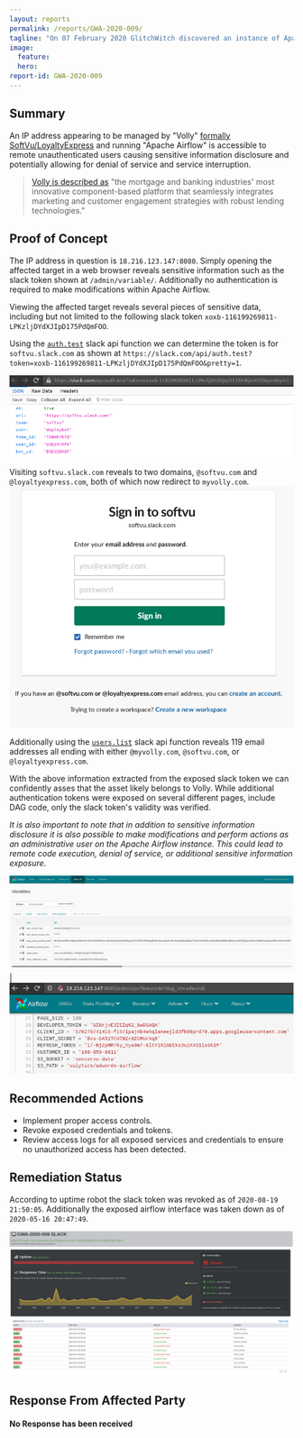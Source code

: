 ```yaml
---
layout: reports
permalink: /reports/GWA-2020-009/
tagline: "On 07 February 2020 GlitchWitch discovered an instance of Apache Airflow that was missing authentication and disclosing sensitive information."
image:
  feature:
  hero:
report-id: GWA-2020-009
---
```


## Summary
An IP address appearing to be managed by "Volly" [formally SoftVu/LoyaltyExpress](https://mortgageorb.com/loyaltyexpress-rebrands-as-volly) and running "Apache Airflow" is accessible to remote unauthenticated users causing sensitive information disclosure and potentially allowing for denial of service and service interruption.


>[Volly is described as](https://www.linkedin.com/company/myvolly/about/) "the mortgage and banking industries'​ most innovative component-based platform that seamlessly integrates marketing and customer engagement strategies with robust lending technologies."

## Proof of Concept
The IP address in question is `18.216.123.147:8080`. Simply opening the affected target in a web browser reveals sensitive information such as the slack token shown at `/admin/variable/`. Additionally no authentication is required to make modifications within Apache Airflow.

Viewing the affected target reveals several pieces of sensitive data, including but not limited to the following slack token `xoxb-116199269811-LPKzljDYdXJIpD175PdQmFOO`.

Using the [`auth.test`](https://api.slack.com/methods/auth.test/test) slack api function we can determine the token is for `softvu.slack.com` as shown at `https://slack.com/api/auth.test?token=xoxb-116199269811-LPKzljDYdXJIpD175PdQmFOO&pretty=1`.

![Screenshot of Volly's slack token at auth.test](/assets/img/sections/reports/2020/009/screenshot_volly-slack-token.png)

Visiting `softvu.slack.com` reveals to two domains, `@softvu.com`  and `@loyaltyexpress.com`, both of which now redirect to `myvolly.com`.
![Screenshot of Volly's slack page](/assets/img/sections/reports/2020/009/screenshot_volly-slack-page.png)

Additionally using the [`users.list`](https://api.slack.com/methods/user.list/test) slack api function reveals 119 email addresses all ending with either `@myvolly.com`, `@softvu.com`,  or `@loyaltyexpress.com`.

With the above information extracted from the exposed slack token we can confidently asses that the asset likely belongs to Volly. While additional authentication tokens were exposed on several different pages, include DAG code, only the slack token's validity was verified.

_It is also important to note that in addition to sensitive information disclosure it is also possible to make modifications and perform actions as an administrative user on the Apache Airflow instance. This could lead to remote code execution, denial of service, or additional sensitive information exposure._

![Screenshot of Volly's airflow variables page](/assets/img/sections/reports/2020/009/screenshot_volly-airflow-variables.png) |![Screenshot of an airflow dag's code that reveals additional tokens](/assets/img/sections/reports/2020/009/screenshot_volly-airflow-dag_id-adwords.png)



## Recommended Actions
 - Implement proper access controls.
 - Revoke exposed credentials and tokens.
 - Review access logs for all exposed services and credentials to ensure no unauthorized access has been detected.

## Remediation Status
According to uptime robot the slack token was revoked as of `2020-08-19 21:50:05`. Additionally the exposed airflow interface was taken down as of `2020-05-16 20:47:49`.

![Screenshot of uptime robot tracking slack token authentication validity](/assets/img/sections/reports/2020/009/screenshot_uptimerobot.png)

## Response From Affected Party

#### No Response has been received
